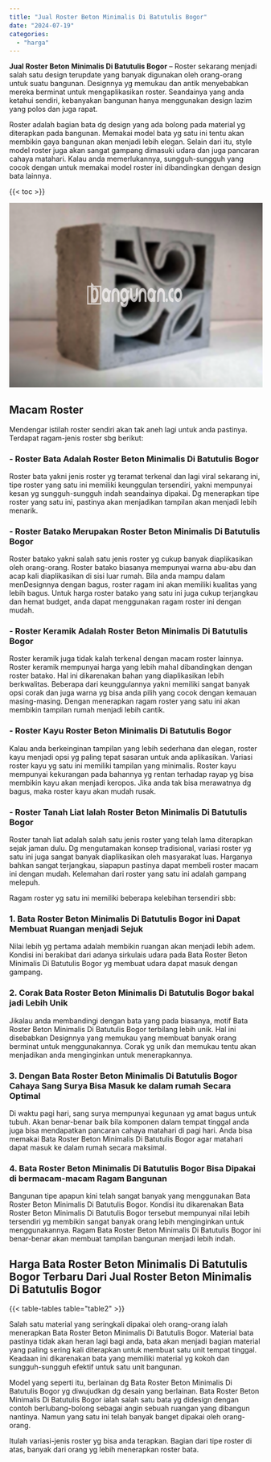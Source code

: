```yaml
---
title: "Jual Roster Beton Minimalis Di Batutulis Bogor"
date: "2024-07-19"
categories: 
  - "harga"
---
```


**Jual Roster Beton Minimalis Di Batutulis Bogor** – Roster sekarang menjadi salah satu design terupdate yang banyak digunakan oleh orang-orang untuk suatu bangunan. Designnya yg memukau dan antik menyebabkan mereka berminat untuk mengaplikasikan roster. Seandainya yang anda ketahui sendiri, kebanyakan bangunan hanya menggunakan design lazim yang polos dan juga rapat.

Roster adalah bagian bata dg design yang ada bolong pada material yg diterapkan pada bangunan. Memakai model bata yg satu ini tentu akan membikin gaya bangunan akan menjadi lebih elegan. Selain dari itu, style model roster juga akan sangat gampang dimasuki udara dan juga pancaran cahaya matahari. Kalau anda memerlukannya, sungguh-sungguh yang cocok dengan untuk memakai model roster ini dibandingkan dengan design bata lainnya.

{{< toc >}}

![Jual Roster Beton Minimalis Di Batutulis Bogor](/images/bata-roster-minimalis-16.png)

## Macam Roster

Mendengar istilah roster sendiri akan tak aneh lagi untuk anda pastinya. Terdapat ragam-jenis roster sbg berikut:

### \- Roster Bata Adalah Roster Beton Minimalis Di Batutulis Bogor

Roster bata yakni jenis roster yg teramat terkenal dan lagi viral sekarang ini, tipe roster yang satu ini memiliki keunggulan tersendiri, yakni mempunyai kesan yg sungguh-sungguh indah seandainya dipakai. Dg menerapkan tipe roster yang satu ini, pastinya akan menjadikan tampilan akan menjadi lebih menarik.

### \- Roster Batako Merupakan Roster Beton Minimalis Di Batutulis Bogor

Roster batako yakni salah satu jenis roster yg cukup banyak diaplikasikan oleh orang-orang. Roster batako biasanya mempunyai warna abu-abu dan acap kali diaplikasikan di sisi luar rumah. Bila anda mampu dalam menDesignnya dengan bagus, roster ragam ini akan memiliki kualitas yang lebih bagus. Untuk harga roster batako yang satu ini juga cukup terjangkau dan hemat budget, anda dapat menggunakan ragam roster ini dengan mudah.

### \- Roster Keramik Adalah Roster Beton Minimalis Di Batutulis Bogor

Roster keramik juga tidak kalah terkenal dengan macam roster lainnya. Roster keramik mempunyai harga yang lebih mahal dibandingkan dengan roster batako. Hal ini dikarenakan bahan yang diaplikasikan lebih berkwalitas. Beberapa dari keunggulannya yakni memiliki sangat banyak opsi corak dan juga warna yg bisa anda pilih yang cocok dengan kemauan masing-masing. Dengan menerapkan ragam roster yang satu ini akan membikin tampilan rumah menjadi lebih cantik.

### \- Roster Kayu Roster Beton Minimalis Di Batutulis Bogor

Kalau anda berkeinginan tampilan yang lebih sederhana dan elegan, roster kayu menjadi opsi yg paling tepat sasaran untuk anda aplikasikan. Variasi roster kayu yg satu ini memiliki tampilan yang minimalis. Roster kayu mempunyai kekurangan pada bahannya yg rentan terhadap rayap yg bisa membikin kayu akan menjadi keropos. Jika anda tak bisa merawatnya dg bagus, maka roster kayu akan mudah rusak.

### \- Roster Tanah Liat Ialah Roster Beton Minimalis Di Batutulis Bogor

Roster tanah liat adalah salah satu jenis roster yang telah lama diterapkan sejak jaman dulu. Dg mengutamakan konsep tradisional, variasi roster yg satu ini juga sangat banyak diaplikasikan oleh masyarakat luas. Harganya bahkan sangat terjangkau, siapapun pastinya dapat membeli roster macam ini dengan mudah. Kelemahan dari roster yang satu ini adalah gampang melepuh.

Ragam roster yg satu ini memiliki beberapa kelebihan tersendiri sbb:

### 1\. Bata Roster Beton Minimalis Di Batutulis Bogor ini Dapat Membuat Ruangan menjadi Sejuk

Nilai lebih yg pertama adalah membikin ruangan akan menjadi lebih adem. Kondisi ini berakibat dari adanya sirkulais udara pada Bata Roster Beton Minimalis Di Batutulis Bogor yg membuat udara dapat masuk dengan gampang.

### 2\. Corak Bata Roster Beton Minimalis Di Batutulis Bogor bakal jadi Lebih Unik

Jikalau anda membandingi dengan bata yang pada biasanya, motif Bata Roster Beton Minimalis Di Batutulis Bogor terbilang lebih unik. Hal ini disebabkan Designnya yang memukau yang membuat banyak orang berminat untuk menggunakannya. Corak yg unik dan memukau tentu akan menjadikan anda menginginkan untuk menerapkannya.

### 3\. Dengan Bata Roster Beton Minimalis Di Batutulis Bogor Cahaya Sang Surya Bisa Masuk ke dalam rumah Secara Optimal

Di waktu pagi hari, sang surya mempunyai kegunaan yg amat bagus untuk tubuh. Akan benar-benar baik bila komponen dalam tempat tinggal anda juga bisa mendapatkan pancaran cahaya matahari di pagi hari. Anda bisa memakai Bata Roster Beton Minimalis Di Batutulis Bogor agar matahari dapat masuk ke dalam rumah secara maksimal.

### 4\. Bata Roster Beton Minimalis Di Batutulis Bogor Bisa Dipakai di bermacam-macam Ragam Bangunan

Bangunan tipe apapun kini telah sangat banyak yang menggunakan Bata Roster Beton Minimalis Di Batutulis Bogor. Kondisi itu dikarenakan Bata Roster Beton Minimalis Di Batutulis Bogor tersebut mempunyai nilai lebih tersendiri yg membikin sangat banyak orang lebih menginginkan untuk menggunakannya. Ragam Bata Roster Beton Minimalis Di Batutulis Bogor ini benar-benar akan membuat tampilan bangunan menjadi lebih indah.

## Harga Bata Roster Beton Minimalis Di Batutulis Bogor Terbaru Dari Jual Roster Beton Minimalis Di Batutulis Bogor

{{< table-tables table="table2" >}}

Salah satu material yang seringkali dipakai oleh orang-orang ialah menerapkan Bata Roster Beton Minimalis Di Batutulis Bogor. Material bata pastinya tidak akan heran lagi bagi anda, bata akan menjadi bagian material yang paling sering kali diterapkan untuk membuat satu unit tempat tinggal. Keadaan ini dikarenakan bata yang memiliki material yg kokoh dan sungguh-sungguh efektif untuk satu unit bangunan.

Model yang seperti itu, berlainan dg Bata Roster Beton Minimalis Di Batutulis Bogor yg diwujudkan dg desain yang berlainan. Bata Roster Beton Minimalis Di Batutulis Bogor ialah salah satu bata yg didesign dengan contoh berlubang-bolong sebagai angin sebuah ruangan yang dibangun nantinya. Namun yang satu ini telah banyak banget dipakai oleh orang-orang.

Itulah variasi-jenis roster yg bisa anda terapkan. Bagian dari tipe roster di atas, banyak dari orang yg lebih menerapkan roster bata.
